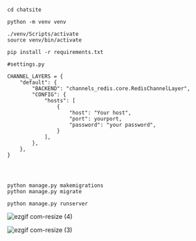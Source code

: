 

```

cd chatsite

python -m venv venv

./venv/Scripts/activate
source venv/bin/activate

pip install -r requirements.txt

#settings.py

CHANNEL_LAYERS = {
    "default": {
        "BACKEND": "channels_redis.core.RedisChannelLayer",
        "CONFIG": {
            "hosts": [
                {
                    "host": "Your host",
                    "port": yourport,
                    "password": "your password",
                }
            ],
        },
    },
}




python manage.py makemigrations
python manage.py migrate

python manage.py runserver

```


![ezgif com-resize (4)](https://github.com/maxkim77/LiveChatService/assets/141907655/135a2e09-bae5-4e61-b0f2-80869a4af3a5)



![ezgif com-resize (3)](https://github.com/maxkim77/LiveChatService/assets/141907655/2d86cabe-bac6-4b18-b414-bca71b0f7435)

